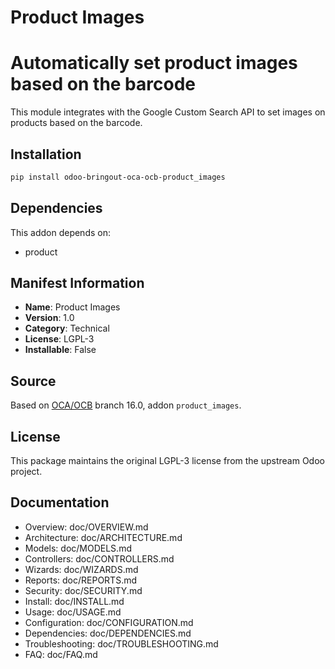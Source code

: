 # Product Images


Automatically set product images based on the barcode
=====================================================

This module integrates with the Google Custom Search API to set images on products based on the
barcode.
    

## Installation

```bash
pip install odoo-bringout-oca-ocb-product_images
```

## Dependencies

This addon depends on:
- product

## Manifest Information

- **Name**: Product Images
- **Version**: 1.0
- **Category**: Technical
- **License**: LGPL-3
- **Installable**: False

## Source

Based on [OCA/OCB](https://github.com/OCA/OCB) branch 16.0, addon `product_images`.

## License

This package maintains the original LGPL-3 license from the upstream Odoo project.

## Documentation

- Overview: doc/OVERVIEW.md
- Architecture: doc/ARCHITECTURE.md
- Models: doc/MODELS.md
- Controllers: doc/CONTROLLERS.md
- Wizards: doc/WIZARDS.md
- Reports: doc/REPORTS.md
- Security: doc/SECURITY.md
- Install: doc/INSTALL.md
- Usage: doc/USAGE.md
- Configuration: doc/CONFIGURATION.md
- Dependencies: doc/DEPENDENCIES.md
- Troubleshooting: doc/TROUBLESHOOTING.md
- FAQ: doc/FAQ.md
